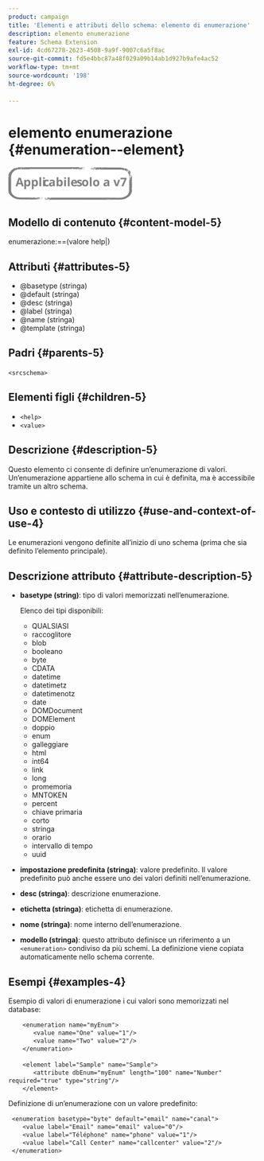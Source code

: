 ```yaml
---
product: campaign
title: 'Elementi e attributi dello schema: elemento di enumerazione'
description: elemento enumerazione
feature: Schema Extension
exl-id: 4cd67278-2623-4508-9a9f-9007c6a5f8ac
source-git-commit: fd5e4bbc87a48f029a09b14ab1d927b9afe4ac52
workflow-type: tm+mt
source-wordcount: '198'
ht-degree: 6%

---
```


# elemento enumerazione {#enumeration--element}

![](../../../assets/v7-only.svg)

## Modello di contenuto {#content-model-5}

enumerazione:==(valore help|)

## Attributi {#attributes-5}

* @basetype (stringa)
* @default (stringa)
* @desc (stringa)
* @label (stringa)
* @name (stringa)
* @template (stringa)

## Padri {#parents-5}

`<srcschema>`

## Elementi figli {#children-5}

* `<help>`
* `<value>`

## Descrizione {#description-5}

Questo elemento ci consente di definire un’enumerazione di valori. Un’enumerazione appartiene allo schema in cui è definita, ma è accessibile tramite un altro schema.

## Uso e contesto di utilizzo {#use-and-context-of-use-4}

Le enumerazioni vengono definite all’inizio di uno schema (prima che sia definito l’elemento principale).

## Descrizione attributo {#attribute-description-5}

* **basetype (string)**: tipo di valori memorizzati nell’enumerazione.

  Elenco dei tipi disponibili:

   * QUALSIASI
   * raccoglitore
   * blob
   * booleano
   * byte
   * CDATA
   * datetime
   * datetimetz
   * datetimenotz
   * date
   * DOMDocument
   * DOMElement
   * doppio
   * enum
   * galleggiare
   * html
   * int64
   * link
   * long
   * promemoria
   * MNTOKEN
   * percent
   * chiave primaria
   * corto
   * stringa
   * orario
   * intervallo di tempo
   * uuid

* **impostazione predefinita (stringa)**: valore predefinito. Il valore predefinito può anche essere uno dei valori definiti nell’enumerazione.
* **desc (stringa)**: descrizione enumerazione.
* **etichetta (stringa)**: etichetta di enumerazione.
* **nome (stringa)**: nome interno dell’enumerazione.
* **modello (stringa)**: questo attributo definisce un riferimento a un `<enumeration>` condiviso da più schemi. La definizione viene copiata automaticamente nello schema corrente.

## Esempi {#examples-4}

Esempio di valori di enumerazione i cui valori sono memorizzati nel database:

```
    <enumeration name="myEnum">
       <value name="One" value="1"/>
       <value name="Two" value="2"/>
    </enumeration>

    <element label="Sample" name="Sample">
       <attribute dbEnum="myEnum" length="100" name="Number" required="true" type="string"/>
    </element>
```

Definizione di un’enumerazione con un valore predefinito:

```
 <enumeration basetype="byte" default="email" name="canal">
    <value label="Email" name="email" value="0"/> 
    <value label="Téléphone" name="phone" value="1"/>
    <value label="Call Center" name="callcenter" value="2"/>
 </enumeration>
```
